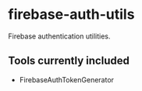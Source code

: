 # firebase-auth-utils

Firebase authentication utilities.


## Tools currently included

- FirebaseAuthTokenGenerator
